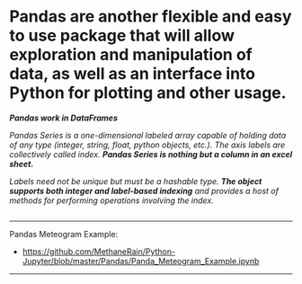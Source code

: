 # Pandas are another flexible and easy to use package that will allow exploration and manipulation of data, as well as an interface into Python for plotting and other usage.

___Pandas work in DataFrames___

<i>Pandas Series is a one-dimensional labeled array capable of holding data of any type (integer, string, float, python objects, etc.). The axis labels are collectively called index. <b>Pandas Series is nothing but a column in an excel sheet.</b>

Labels need not be unique but must be a hashable type. <b>The object supports both integer and label-based indexing</b> and provides a host of methods for performing operations involving the index.</i>




~~~Python

~~~

---

Pandas Meteogram Example:
* https://github.com/MethaneRain/Python-Jupyter/blob/master/Pandas/Panda_Meteogram_Example.ipynb

---
